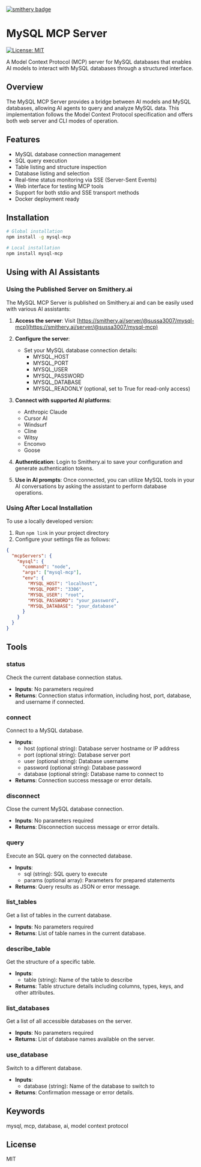 [![smithery badge](https://smithery.ai/badge/@sussa3007/mysql-mcp)](https://smithery.ai/server/@sussa3007/mysql-mcp)

# MySQL MCP Server

[![License: MIT](https://img.shields.io/badge/License-MIT-yellow.svg)](https://opensource.org/licenses/MIT)

A Model Context Protocol (MCP) server for MySQL databases that enables AI models to interact with MySQL databases through a structured interface.

## Overview

The MySQL MCP Server provides a bridge between AI models and MySQL databases, allowing AI agents to query and analyze MySQL data. This implementation follows the Model Context Protocol specification and offers both web server and CLI modes of operation.

## Features

- MySQL database connection management
- SQL query execution
- Table listing and structure inspection
- Database listing and selection
- Real-time status monitoring via SSE (Server-Sent Events)
- Web interface for testing MCP tools
- Support for both stdio and SSE transport methods
- Docker deployment ready

## Installation

```bash
# Global installation
npm install -g mysql-mcp

# Local installation
npm install mysql-mcp
```

## Using with AI Assistants

### Using the Published Server on Smithery.ai

The MySQL MCP Server is published on Smithery.ai and can be easily used with various AI assistants:

1. **Access the server**: Visit [https://smithery.ai/server/@sussa3007/mysql-mcp](https://smithery.ai/server/@sussa3007/mysql-mcp)

2. **Configure the server**:

   - Set your MySQL database connection details:
     - MYSQL_HOST
     - MYSQL_PORT
     - MYSQL_USER
     - MYSQL_PASSWORD
     - MYSQL_DATABASE
     - MYSQL_READONLY (optional, set to True for read-only access)

3. **Connect with supported AI platforms**:

   - Anthropic Claude
   - Cursor AI
   - Windsurf
   - Cline
   - Witsy
   - Enconvo
   - Goose

4. **Authentication**: Login to Smithery.ai to save your configuration and generate authentication tokens.

5. **Use in AI prompts**: Once connected, you can utilize MySQL tools in your AI conversations by asking the assistant to perform database operations.

### Using After Local Installation

To use a locally developed version:

1. Run `npm link` in your project directory
2. Configure your settings file as follows:

```json
{
  "mcpServers": {
    "mysql": {
      "command": "node",
      "args": ["mysql-mcp"],
      "env": {
        "MYSQL_HOST": "localhost",
        "MYSQL_PORT": "3306",
        "MYSQL_USER": "root",
        "MYSQL_PASSWORD": "your_password",
        "MYSQL_DATABASE": "your_database"
      }
    }
  }
}
```

## Tools

### status

Check the current database connection status.

- **Inputs**: No parameters required
- **Returns**: Connection status information, including host, port, database, and username if connected.

### connect

Connect to a MySQL database.

- **Inputs**:
  - host (optional string): Database server hostname or IP address
  - port (optional string): Database server port
  - user (optional string): Database username
  - password (optional string): Database password
  - database (optional string): Database name to connect to
- **Returns**: Connection success message or error details.

### disconnect

Close the current MySQL database connection.

- **Inputs**: No parameters required
- **Returns**: Disconnection success message or error details.

### query

Execute an SQL query on the connected database.

- **Inputs**:
  - sql (string): SQL query to execute
  - params (optional array): Parameters for prepared statements
- **Returns**: Query results as JSON or error message.

### list_tables

Get a list of tables in the current database.

- **Inputs**: No parameters required
- **Returns**: List of table names in the current database.

### describe_table

Get the structure of a specific table.

- **Inputs**:
  - table (string): Name of the table to describe
- **Returns**: Table structure details including columns, types, keys, and other attributes.

### list_databases

Get a list of all accessible databases on the server.

- **Inputs**: No parameters required
- **Returns**: List of database names available on the server.

### use_database

Switch to a different database.

- **Inputs**:
  - database (string): Name of the database to switch to
- **Returns**: Confirmation message or error details.

## Keywords

mysql, mcp, database, ai, model context protocol

## License

MIT
